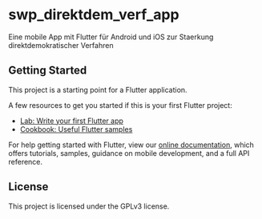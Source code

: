 # swp_direktdem_verf_app

Eine mobile App mit Flutter für Android und iOS zur Staerkung direktdemokratischer Verfahren

## Getting Started

This project is a starting point for a Flutter application.

A few resources to get you started if this is your first Flutter project:

- [Lab: Write your first Flutter app](https://flutter.dev/docs/get-started/codelab)
- [Cookbook: Useful Flutter samples](https://flutter.dev/docs/cookbook)

For help getting started with Flutter, view our
[online documentation](https://flutter.dev/docs), which offers tutorials, samples, guidance on
mobile development, and a full API reference.

## License

This project is licensed under the GPLv3 license.
